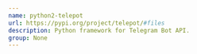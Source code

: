 ```yaml
---
name: python2-telepot
url: https://pypi.org/project/telepot/#files
description: Python framework for Telegram Bot API.
group: None
---
```

